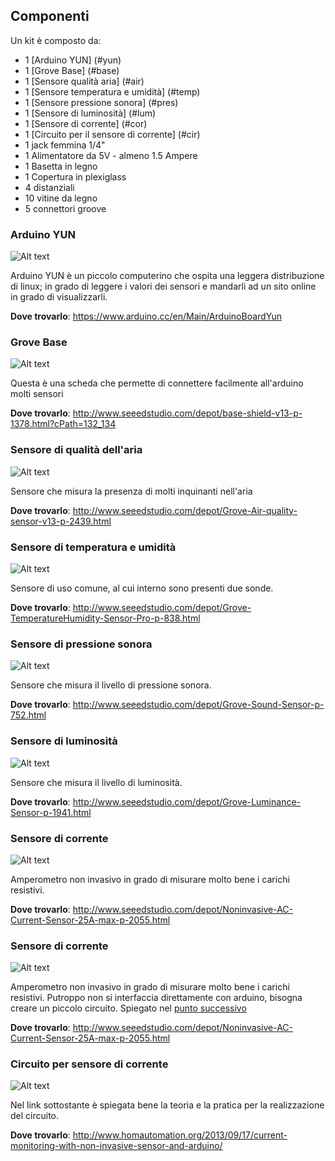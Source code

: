 ## Componenti
Un kit è composto da:
 * 1 [Arduino YUN] (#yun)
 * 1 [Grove Base] (#base)
 * 1 [Sensore qualità aria] (#air)
 * 1 [Sensore temperatura e umidità] (#temp)
 * 1 [Sensore pressione sonora] (#pres)
 * 1 [Sensore di luminosità] (#lum)
 * 1 [Sensore di corrente] (#cor)
 * 1 [Circuito per il sensore di corrente] (#cir)
 * 1 jack femmina 1/4"
 * 1 Alimentatore da 5V - almeno 1.5 Ampere
 * 1 Basetta in legno
 * 1 Copertura in plexiglass
 * 4 distanziali
 * 10 vitine da legno
 * 5 connettori groove
 

### Arduino YUN <a name="yun"></a>
![Alt text](http://notebookitalia.it/images/stories/arduino/arduino_yun.jpg)

Arduino YUN è un piccolo computerino che ospita una leggera distribuzione di linux; in grado di leggere i valori dei sensori e mandarli ad un sito online in grado di visualizzarli.

**Dove trovarlo**: https://www.arduino.cc/en/Main/ArduinoBoardYun

### Grove Base <a name="base"></a>
![Alt text](http://www.seeedstudio.com/wiki/images/b/b5/BaseShield_01.jpg)

Questa è una scheda che permette di connettere facilmente all'arduino molti sensori

**Dove trovarlo**: http://www.seeedstudio.com/depot/base-shield-v13-p-1378.html?cPath=132_134

### Sensore di qualità dell'aria <a name="air"></a>
![Alt text](http://www.seeedstudio.com/depot/images/product/101020078%201.jpg)

Sensore che misura la presenza di molti inquinanti nell'aria

**Dove trovarlo**: http://www.seeedstudio.com/depot/Grove-Air-quality-sensor-v13-p-2439.html

### Sensore di temperatura e umidità <a name="temp"></a>
![Alt text](http://www.seeedstudio.com/depot/images/101020019%201.jpg)

Sensore di uso comune, al cui interno sono presenti due sonde.

**Dove trovarlo**: http://www.seeedstudio.com/depot/Grove-TemperatureHumidity-Sensor-Pro-p-838.html

### Sensore di pressione sonora <a name="pres"></a>
![Alt text](http://www.seeedstudio.com/depot/images/101020023%201.jpg)

Sensore che misura il livello di pressione sonora.

**Dove trovarlo**: http://www.seeedstudio.com/depot/Grove-Sound-Sensor-p-752.html

### Sensore di luminosità <a name="lum"></a>
![Alt text](http://www.seeedstudio.com/depot/images/product/Grove%20Luminance%20Sensor_01.jpg)

Sensore che misura il livello di luminosità.

**Dove trovarlo**: http://www.seeedstudio.com/depot/Grove-Luminance-Sensor-p-1941.html

### Sensore di corrente <a name="cor"></a>
![Alt text](http://www.seeedstudio.com/depot/images/101990062%201.jpg)

Amperometro non invasivo in grado di misurare molto bene i carichi resistivi.

**Dove trovarlo**: http://www.seeedstudio.com/depot/Noninvasive-AC-Current-Sensor-25A-max-p-2055.html

### Sensore di corrente <a name="cor"></a>
![Alt text](http://www.seeedstudio.com/depot/images/101990062%201.jpg)

Amperometro non invasivo in grado di misurare molto bene i carichi resistivi. Putroppo non si interfaccia direttamente con arduino, bisogna creare un piccolo circuito. Spiegato nel [punto successivo](#cir)

**Dove trovarlo**: http://www.seeedstudio.com/depot/Noninvasive-AC-Current-Sensor-25A-max-p-2055.html

### Circuito per sensore di corrente <a name="cor"></a>
![Alt text](http://www.homautomation.org/wp-content/uploads/2013/09/header2.jpg)

Nel link sottostante è spiegata bene la teoria e la pratica per la realizzazione del circuito.

**Dove trovarlo**: http://www.homautomation.org/2013/09/17/current-monitoring-with-non-invasive-sensor-and-arduino/




